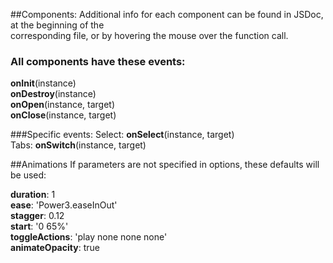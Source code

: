##Components:
Additional info for each component can be found in JSDoc, at the beginning of the <br />
corresponding file, or by hovering the mouse over the function call. 

### All components have these events: 
**onInit**(instance) <br />
**onDestroy**(instance) <br />
**onOpen**(instance, target) <br />
**onClose**(instance, target) <br />

###Specific events:
Select: **onSelect**(instance, target) <br />
Tabs: **onSwitch**(instance, target)

##Animations
If parameters are not specified in options, these defaults will be used: <br />

**duration**: 1 <br />
**ease**: 'Power3.easeInOut' <br />
**stagger**: 0.12 <br />
**start**: '0 65%' <br />
**toggleActions**: 'play none none none' <br />
**animateOpacity**: true 
